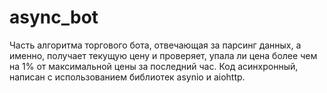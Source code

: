 # async_bot
Часть алгоритма торгового бота, отвечающая за парсинг данных, а именно, получает текущую цену и проверяет, упала ли цена более чем на 1% от максимальной цены за последний час. Код асинхронный, написан с использованием библиотек asynio и aiohttp.
